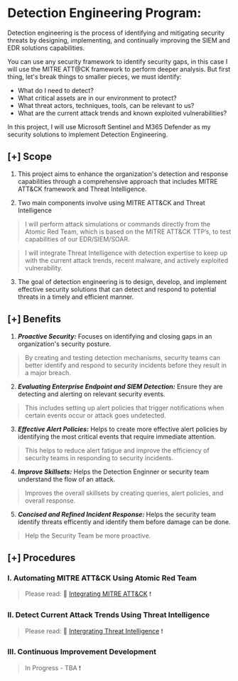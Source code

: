 # Detection Engineering Program: 

Detection engineering is the process of identifying and mitigating security threats by designing, implementing, and continually improving the SIEM and EDR solutions capabilities. 

You can use any security framework to identify security gaps, in this case I will use the MITRE ATT@CK framework to perform deeper analysis. But first thing, let's break things to smaller pieces, we must identify: 
- What do I need to detect?
- What critical assets are in our environment to protect? 
- What threat actors, techniques, tools, can be relevant to us?
- What are the current attack trends and known exploited vulnerabilities? 

In this project, I will use Microsoft Sentinel and M365 Defender as my security solutions to implement Detection Engineering.

## [+] Scope
1. This project aims to enhance the organization's detection and response capabilities through a comprehensive approach that includes MITRE ATT&CK framework and Threat Intelligence.

2. Two main components involve using MITRE ATT&CK and Threat Intelligence 
 > I will perform attack simulations or commands directly from the Atomic Red Team, which is based on the MITRE ATT&CK TTP’s, to test capabilities of our EDR/SIEM/SOAR.
 
 > I will integrate Threat Intelligence with detection expertise to keep up with the current attack trends, recent malware, and actively exploited vulnerability.

3. The goal of detection engineering is to design, develop, and implement effective security solutions that can detect and respond to potential threats in a timely and efficient manner. 


## [+] Benefits
1. ***Proactive Security:*** Focuses on identifying and closing gaps in an organization's security posture. 
 
 > By creating and testing detection mechanisms, security teams can better identify and respond to security incidents before they result in a major breach.

2. ***Evaluating Enterprise Endpoint and SIEM Detection:*** Ensure they are detecting and alerting on relevant security events. 
> This includes setting up alert policies that trigger notifications when certain events occur or attack goes undetected.

3. ***Effective Alert Policies:*** Helps to create more effective alert policies by identifying the most critical events that require immediate attention. 
> This helps to reduce alert fatigue and improve the efficiency of security teams in responding to security incidents.

4. ***Improve Skillsets:*** Helps the Detection Enginner or security team understand the flow of an attack. 
> Improves the overall skillsets by creating queries, alert policies, and overall response.

5. ***Concised and Refined Incident Response:*** Helps the security team identify threats efficently and identify them before damage can be done. 
> Help the Security Team be more proactive.

## [+] Procedures
### I. Automating MITRE ATT&CK Using Atomic Red Team

> Please read: :link: [Integrating MITRE ATT&CK](https://github.com/nguyentimmy/Detection-Engineering/tree/main/1%20-%20Automating%20MITRE%20ATT%26CK%20Using%20Atomic%20Red%20Team) :exclamation:

### II. Detect Current Attack Trends Using Threat Intelligence 

> Please read: :link: [Intergrating Threat Intelligence](https://github.com/nguyentimmy/Detection-Engineering/tree/main/2%20-%20Detect%20Current%20Attack%20Trends%20Using%20Threat%20Intelligence) :exclamation:

### III. Continuous Improvement Development 
> In Progress - TBA  :exclamation:

